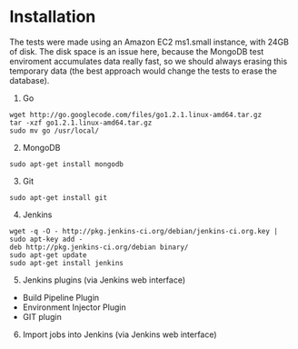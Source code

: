 Installation
============

The tests were made using an Amazon EC2 ms1.small instance, with 24GB of disk. The disk
space is an issue here, because the MongoDB test enviroment accumulates data really fast,
so we should always erasing this temporary data (the best approach would change the tests
to erase the database).

1. Go

```
wget http://go.googlecode.com/files/go1.2.1.linux-amd64.tar.gz
tar -xzf go1.2.1.linux-amd64.tar.gz
sudo mv go /usr/local/
```

2. MongoDB

```
sudo apt-get install mongodb
```

3. Git

```
sudo apt-get install git
```

4. Jenkins

```
wget -q -O - http://pkg.jenkins-ci.org/debian/jenkins-ci.org.key | sudo apt-key add -
deb http://pkg.jenkins-ci.org/debian binary/
sudo apt-get update
sudo apt-get install jenkins
```

5. Jenkins plugins (via Jenkins web interface)

* Build Pipeline Plugin
* Environment Injector Plugin
* GIT plugin

6. Import jobs into Jenkins (via Jenkins web interface)